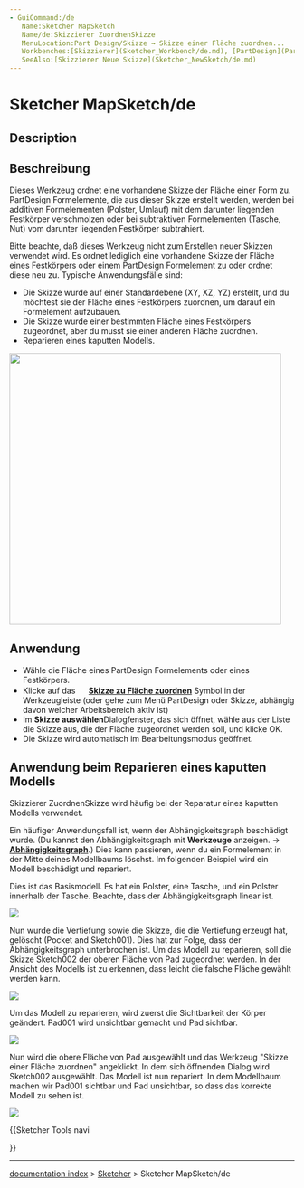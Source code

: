 ```yaml
---
- GuiCommand:/de
   Name:Sketcher MapSketch
   Name/de:Skizzierer ZuordnenSkizze
   MenuLocation:Part Design/Skizze → Skizze einer Fläche zuordnen...
   Workbenches:[Skizzierer](Sketcher_Workbench/de.md), [PartDesign](PartDesign_Workbench/de.md)
   SeeAlso:[Skizzierer Neue Skizze](Sketcher_NewSketch/de.md)
---
```


# Sketcher MapSketch/de

## Description


<div class="mw-translate-fuzzy">

## Beschreibung

Dieses Werkzeug ordnet eine vorhandene Skizze der Fläche einer Form zu. PartDesign Formelemente, die aus dieser Skizze erstellt werden, werden bei additiven Formelementen (Polster, Umlauf) mit dem darunter liegenden Festkörper verschmolzen oder bei subtraktiven Formelementen (Tasche, Nut) vom darunter liegenden Festkörper subtrahiert.


</div>

Bitte beachte, daß dieses Werkzeug nicht zum Erstellen neuer Skizzen verwendet wird. Es ordnet lediglich eine vorhandene Skizze der Fläche eines Festkörpers oder einem PartDesign Formelement zu oder ordnet diese neu zu. Typische Anwendungsfälle sind:

-   Die Skizze wurde auf einer Standardebene (XY, XZ, YZ) erstellt, und du möchtest sie der Fläche eines Festkörpers zuordnen, um darauf ein Formelement aufzubauen.
-   Die Skizze wurde einer bestimmten Fläche eines Festkörpers zugeordnet, aber du musst sie einer anderen Fläche zuordnen.
-   Reparieren eines kaputten Modells.

<img alt="" src=images/Sketcher_MapSketch_00.png  style="width:480px;">

## Anwendung

-   Wähle die Fläche eines PartDesign Formelements oder eines Festkörpers.
-   Klicke auf das **<img src="images/Sketcher_MapSketch.svg" width=16px> [Skizze zu Fläche zuordnen](Sketcher_MapSketch/de.md)** Symbol in der Werkzeugleiste (oder gehe zum Menü PartDesign oder Skizze, abhängig davon welcher Arbeitsbereich aktiv ist)
-   Im **Skizze auswählen**Dialogfenster, das sich öffnet, wähle aus der Liste die Skizze aus, die der Fläche zugeordnet werden soll, und klicke OK.
-   Die Skizze wird automatisch im Bearbeitungsmodus geöffnet.

## Anwendung beim Reparieren eines kaputten Modells 

Skizzierer ZuordnenSkizze wird häufig bei der Reparatur eines kaputten Modells verwendet.

Ein häufiger Anwendungsfall ist, wenn der Abhängigkeitsgraph beschädigt wurde. (Du kannst den Abhängigkeitsgraph mit **Werkzeuge** anzeigen. → **[Abhängigkeitsgraph](Std_DependencyGraph/de.md)**.) Dies kann passieren, wenn du ein Formelement in der Mitte deines Modellbaums löschst. Im folgenden Beispiel wird ein Modell beschädigt und repariert.

Dies ist das Basismodell. Es hat ein Polster, eine Tasche, und ein Polster innerhalb der Tasche. Beachte, dass der Abhängigkeitsgraph linear ist.

![](images/JschremppFCADEdit1.png )

Nun wurde die Vertiefung sowie die Skizze, die die Vertiefung erzeugt hat, gelöscht (Pocket and Sketch001). Dies hat zur Folge, dass der Abhängigkeitsgraph unterbrochen ist. Um das Modell zu reparieren, soll die Skizze Sketch002 der oberen Fläche von Pad zugeordnet werden. In der Ansicht des Modells ist zu erkennen, dass leicht die falsche Fläche gewählt werden kann.

![](images/JschremppFCADEdit2.png )

Um das Modell zu reparieren, wird zuerst die Sichtbarkeit der Körper geändert. Pad001 wird unsichtbar gemacht und Pad sichtbar.

![](images/JschremppFCADEdit3.png )

Nun wird die obere Fläche von Pad ausgewählt und das Werkzeug \"Skizze einer Fläche zuordnen\" angeklickt. In dem sich öffnenden Dialog wird Sketch002 ausgewählt. Das Modell ist nun repariert. In dem Modellbaum machen wir Pad001 sichtbar und Pad unsichtbar, so dass das korrekte Modell zu sehen ist.

![](images/JschremppFCADEdit4.png )





{{Sketcher Tools navi

}}

---
[documentation index](../README.md) > [Sketcher](Sketcher_Workbench.md) > Sketcher MapSketch/de
